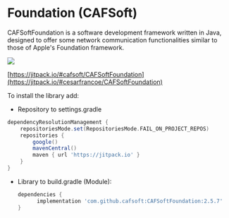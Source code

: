 # Foundation (CAFSoft)

CAFSoftFoundation is a software development framework written in Java, designed to offer some network communication functionalities similar to those of Apple's Foundation framework.

[![](https://jitpack.io/v/cafsoft/CAFSoftFoundation.svg)](https://jitpack.io/#cesarfrancoe/CAFSoftFoundation)


[https://jitpack.io/#cafsoft/CAFSoftFoundation](https://jitpack.io/#cesarfrancoe/CAFSoftFoundation)


To install the library add: 

- Repository to settings.gradle

```gradle
dependencyResolutionManagement {
    repositoriesMode.set(RepositoriesMode.FAIL_ON_PROJECT_REPOS)
    repositories {
        google()
        mavenCentral()
        maven { url 'https://jitpack.io' }
    }
}
```

- Library to build.gradle (Module):

 
   ```gradle
   dependencies {
         implementation 'com.github.cafsoft:CAFSoftFoundation:2.5.7'
   }
   ```

